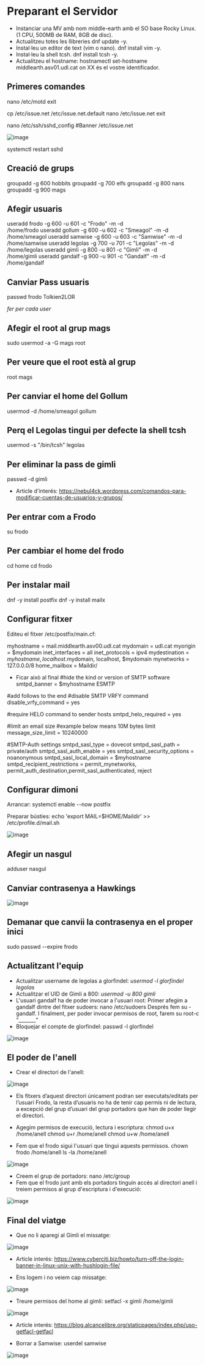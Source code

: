 # Preparant el Servidor

- Instanciar una MV amb nom middle-earth amb el SO base Rocky Linux. (1 CPU, 500MB de RAM, 8GB de disc).
- Actualitzeu totes les llibreries dnf update -y.
- Instal·leu un editor de text (vim o nano). dnf install vim -y.
- Instal·leu la shell tcsh. dnf install tcsh -y.
- Actualitzeu el hostname: hostnamectl set-hostname middlearth.asv01.udl.cat on XX és el vostre identificador.

## Primeres comandes 

nano /etc/motd
exit

cp /etc/issue.net /etc/issue.net.default
nano /etc/issue.net
exit

nano /etc/ssh/sshd_config
#Banner /etc/issue.net

![image](https://user-images.githubusercontent.com/79162978/193089032-788b7c58-1e0c-4c54-bd4e-bf79e2c9d75e.png)

systemctl restart sshd

## Creació de grups 

groupadd -g 600 hobbits
groupadd -g 700 elfs
groupadd -g 800 nans
groupadd -g 900 mags

## Afegir usuaris 
useradd frodo -g 600 -u 601 -c "Frodo" -m -d\
 /home/frodo
useradd gollum -g 600 -u 602 -c "Smeagol" -m -d\
 /home/smeagol
useradd samwise -g 600 -u 603 -c "Samwise" -m -d\
 /home/samwise
useradd legolas -g 700 -u 701 -c "Legolas" -m -d\
 /home/legolas
useradd gimli -g 800 -u 801 -c "Gimli" -m -d\
 /home/gimli
useradd gandalf -g 900 -u 901 -c "Gandalf" -m -d\
 /home/gandalf

## Canviar Pass usuaris 

passwd frodo
Tolkien2LOR

*fer per cada user*


## Afegir el root al grup mags
sudo usermod -a -G mags root

## Per veure que el root està al grup
root mags

## Per canviar el home del Gollum
usermod -d /home/smeagol gollum

## Perq el Legolas tingui per defecte la shell tcsh
usermod -s "/bin/tcsh" legolas

## Per eliminar la pass de gimli
passwd -d gimli

- Article d'interés: https://nebul4ck.wordpress.com/comandos-para-modificar-cuentas-de-usuarios-y-grupos/

## Per entrar com a Frodo
su frodo

## Per cambiar el home del frodo
cd home
cd frodo

## Per instalar mail
dnf -y install postfix
dnf -y install mailx

## Configurar fitxer
Editeu el fitxer /etc/postfix/main.cf:

myhostname = mail.middlearth.asv00.udl.cat
mydomain = udl.cat
myorigin = $mydomain
inet_interfaces = all
inet_protocols = ipv4
mydestination = $myhostname, localhost.$mydomain, localhost, $mydomain
mynetworks = 127.0.0.0/8
home_mailbox = Maildir/

- Ficar això al final
#hide the kind or version of SMTP software
smtpd_banner = $myhostname ESMTP

#add follows to the end
#disable SMTP VRFY command
disable_vrfy_command = yes

#require HELO command to sender hosts
smtpd_helo_required = yes

#limit an email size
#example below means 10M bytes limit
message_size_limit = 10240000

#SMTP-Auth settings
smtpd_sasl_type = dovecot
smtpd_sasl_path = private/auth
smtpd_sasl_auth_enable = yes
smtpd_sasl_security_options = noanonymous
smtpd_sasl_local_domain = $myhostname
smtpd_recipient_restrictions = permit_mynetworks, permit_auth_destination,permit_sasl_authenticated, reject

## Configurar dimoni
Arrancar: systemctl enable --now postfix

Preparar bústies: echo 'export MAIL=$HOME/Maildir' >> /etc/profile.d/mail.sh

![image](https://user-images.githubusercontent.com/79162978/192591029-4f045e0a-0270-4f3d-8133-c3807a43d672.png)

## Afegir un nasgul
adduser nasgul

## Canviar contrasenya a Hawkings

![image](https://user-images.githubusercontent.com/79162978/192594844-137922d1-6c31-4178-b9cd-ee207d3fc226.png)

## Demanar que canvii la contrasenya en el proper inici 
sudo passwd --expire frodo

## Actualitzant l'equip

- Actualitzar username de legolas a glorfindel: *usermod -l glorfindel legolas*
- Actualitzar el UID de Gimli a 800: *usermod -u 800 gimli*
- L'usuari gandalf ha de poder invocar a l'usuari root: 
 Primer afegim a gandalf dintre del fitxer sudoers: nano /etc/sudoers
 Després fem su - gandalf. 
 I finalment, per poder invocar permisos de root, farem su root-c "_______"
 - Bloquejar el compte de glorfindel: passwd -l glorfindel
 
  ![image](https://user-images.githubusercontent.com/79162978/193078245-459a7f11-d2e4-4419-b206-af58e0997cbd.png)

## El poder de l'anell

- Crear el directori de l'anell: 

 ![image](https://user-images.githubusercontent.com/79162978/193081230-47fc18cb-0f1e-4c94-bcc0-f635820da901.png)

- Els fitxers d’aquest directori únicament podran ser executats/editats per l’usuari Frodo, la resta d’usuaris no ha de tenir cap permís ni de lectura, a excepció del grup d’usuari del grup portadors que han de poder llegir el directori.

- Agegim permisos de execució, lectura i escriptura: 
chmod u+x /home/anell
chmod u+r /home/anell
chmod u+w /home/anell

- Fem que el frodo sigui l'usuari que tingui aquests permissos. 
chown frodo /home/anell
ls -la /home/anell

 ![image](https://user-images.githubusercontent.com/79162978/193085935-e533c2c8-12aa-4c2f-8c85-bc8243f364e5.png)
 
- Creem el grup de portadors:
nano /etc/group
- Fem que el frodo junt amb els portadors tinguin accés al directori anell i treiem permisos al grup d'escriptura i d'execució: 

 ![image](https://user-images.githubusercontent.com/79162978/193087056-549b4268-45da-4f2c-9e9a-974158666630.png)

## Final del viatge

- Que no li aparegi al Gimli el missatge: 

 ![image](https://user-images.githubusercontent.com/79162978/193093093-1b16f210-0b9d-4eb6-8c2d-640acf333796.png)

- Article interés: https://www.cyberciti.biz/howto/turn-off-the-login-banner-in-linux-unix-with-hushlogin-file/

- Ens logem i no veiem cap missatge: 

 ![image](https://user-images.githubusercontent.com/79162978/193092926-2a96c5ef-b871-46b6-b952-82bbf34fcd59.png)

- Treure permisos del home al gimli: setfacl -x gimli /home/gimli

 ![image](https://user-images.githubusercontent.com/79162978/193094003-4c1342e3-2087-46a8-ad01-682b5dcc083e.png)

- Article interés: https://blog.alcancelibre.org/staticpages/index.php/uso-getfacl-getfacl

- Borrar a Samwise: userdel samwise

 ![image](https://user-images.githubusercontent.com/79162978/193094877-a169f97e-304f-4099-b870-94946e2682e8.png)

